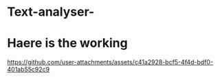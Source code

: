 # Text-analyser-
# Haere is the working



https://github.com/user-attachments/assets/c41a2928-bcf5-4f4d-bdf0-401ab55c92c9

